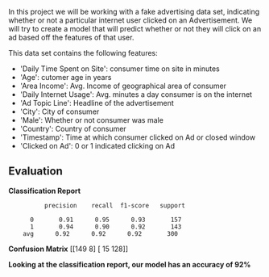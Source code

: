 In this project we will be working with a fake advertising data set, indicating whether or not a particular internet user clicked on an Advertisement. We will try to create a model that will predict whether or not they will click on an ad based off the features of that user.

This data set contains the following features:

* 'Daily Time Spent on Site': consumer time on site in minutes
* 'Age': cutomer age in years
* 'Area Income': Avg. Income of geographical area of consumer
* 'Daily Internet Usage': Avg. minutes a day consumer is on the internet
* 'Ad Topic Line': Headline of the advertisement
* 'City': City of consumer
* 'Male': Whether or not consumer was male
* 'Country': Country of consumer
* 'Timestamp': Time at which consumer clicked on Ad or closed window
* 'Clicked on Ad': 0 or 1 indicated clicking on Ad


## Evaluation

**Classification Report**
              
			  precision    recall  f1-score   support

          0       0.91      0.95      0.93       157
          1       0.94      0.90      0.92       143
		avg      0.92      0.92      0.92       300 


**Confusion Matrix**
 [[149   8]
 [ 15 128]]
       
**Looking at the classification report, our model has an accuracy of 92%**